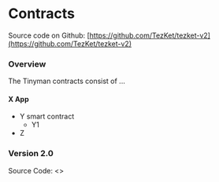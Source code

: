 # Contracts

Source code on Github: [https://github.com/TezKet/tezket-v2](https://github.com/TezKet/tezket-v2)



### Overview

The Tinyman contracts consist of ...&#x20;



#### X App <a href="#docs-internal-guid-b18fd459-7fff-aa47-087b-2bcfdededbc5" id="docs-internal-guid-b18fd459-7fff-aa47-087b-2bcfdededbc5"></a>

* Y smart contract
  * Y1
* Z



### Version 2.0

Source Code: <>



